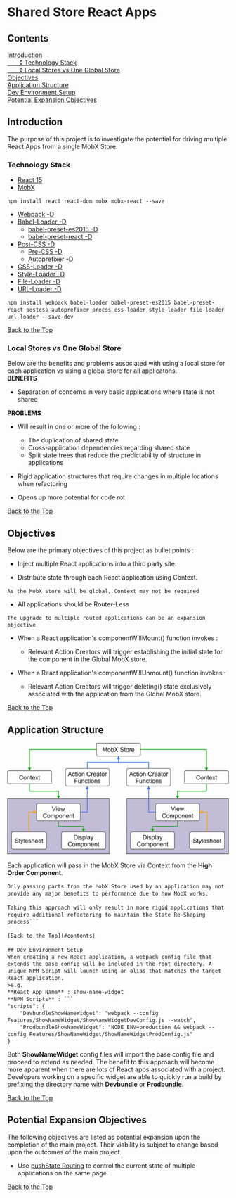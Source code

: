 # Shared Store React Apps    

## Contents
[Introduction](#introduction)    
[&nbsp;&nbsp;&nbsp;&nbsp;&nbsp;&nbsp; ◊ Technology Stack](#technology-stack)    
[&nbsp;&nbsp;&nbsp;&nbsp;&nbsp;&nbsp; ◊ Local Stores vs One Global Store](#local-stores-vs-one-global-store)    
[Objectives](#objectives)    
[Application Structure](#application-structure)    
[Dev Environment Setup](#dev-environment-setup)    
[Potential Expansion Objectives](#potential-expansion-objectives)    

## Introduction
The purpose of this project is to investigate the potential for driving multiple React Apps from a single MobX Store.

### Technology Stack
- [React 15](https://github.com/facebook/react)
- [MobX](https://github.com/mobxjs/mobx)

```
npm install react react-dom mobx mobx-react --save
```

- [Webpack -D](http://webpack.github.io/docs/installation.html#use-webpack-in-a-project)
- [Babel-Loader -D](https://github.com/babel/babel-loader)
    - [babel-preset-es2015 -D](https://babeljs.io/docs/plugins/preset-es2015/)
    - [babel-preset-react -D](http://babeljs.io/docs/plugins/preset-react/)
- [Post-CSS -D](https://github.com/postcss/postcss#postcss---)
    - [Pre-CSS -D](https://github.com/jonathantneal/precss)
    - [Autoprefixer -D](https://github.com/postcss/autoprefixer)
- [CSS-Loader -D](https://github.com/webpack/css-loader)
- [Style-Loader -D](https://github.com/webpack/style-loader)
- [File-Loader -D](https://github.com/webpack/file-loader)
- [URL-Loader -D](https://github.com/webpack/url-loader)

```
npm install webpack babel-loader babel-preset-es2015 babel-preset-react postcss autoprefixer precss css-loader style-loader file-loader url-loader --save-dev
```

[Back to the Top](#contents)    

### Local Stores vs One Global Store
Below are the benefits and problems associated with using a local store for each application vs using a global store for all applicatons.    
**BENEFITS**    
- Separation of concerns in very basic applications where state is not shared

**PROBLEMS**    
- Will result in one or more of the following :
    - The duplication of shared state
    - Cross-application dependencies regarding shared state
    - Split state trees that reduce the predictability of structure in applications

- Rigid application structures that require changes in multiple locations when refactoring

- Opens up more potential for code rot

[Back to the Top](#contents)    

## Objectives
Below are the primary objectives of this project as bullet points :

- Inject multiple React applications into a third party site.    

- Distribute state through each React application using Context.
```
As the MobX store will be global, Context may not be required
```

- All applications should be Router-Less    
```
The upgrade to multiple routed applications can be an expansion objective
```    

- When a React application's componentWillMount() function invokes :
    - Relevant Action Creators will trigger establishing the initial state for the component in the Global MobX store.

- When a React application's componentWillUnmount() function invokes :
    - Relevant Action Creators will trigger deleting() state exclusively associated with the application from the Global MobX store.

[Back to the Top](#contents)    

## Application Structure
![Application Structure Diagram](ReadmeAssets/ApplicationStructure.png)

Each application will pass in the MobX Store via Context from the **High Order Component**.
```
Only passing parts from the MobX Store used by an application may not provide any major benefits to performance due to how MobX works.

Taking this approach will only result in more rigid applications that require additional refactoring to maintain the State Re-Shaping process```

[Back to the Top](#contents)    

## Dev Environment Setup
When creating a new React application, a webpack config file that extends the base config will be included in the root directory. A unique NPM Script will launch using an alias that matches the target React application.
>e.g.    
**React App Name** : show-name-widget    
**NPM Scripts** : ```
"scripts": {
    "DevbundleShowNameWidget": "webpack --config Features/ShowNameWidget/ShowNameWidgetDevConfig.js --watch",
    "ProdbundleShowNameWidget": "NODE_ENV=production && webpack --config Features/ShowNameWidget/ShowNameWidgetProdConfig.js"
}
```    

Both **ShowNameWidget** config files will import the base config file and proceed to extend as needed. The benefit to this approach will become more apparent when there are lots of React apps associated with a project. Developers working on a specific widget are able to quickly run a build by prefixing the directory name with **Devbundle** or **Prodbundle**.

[Back to the Top](#contents)    

## Potential Expansion Objectives
The following objectives are listed as potential expansion upon the completion of the main project. Their viability is subject to change based upon the outcomes of the main project.    

- Use [pushState Routing](https://developer.mozilla.org/en-US/docs/Web/API/History_API) to control the current state of multiple applications on the same page.    

[Back to the Top](#contents)    
